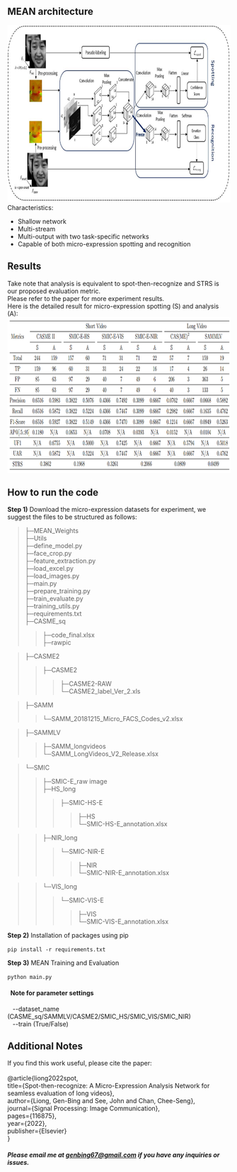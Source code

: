 ## MEAN architecture
<img src='images/mean_architecture.jpg' width=900 height=400>
Characteristics: </br>
<ul>
<li> Shallow network </li> 
<li> Multi-stream </li>
<li> Multi-output with two task-specific networks </li>
<li> Capable of both micro-expression spotting and recognition </li>
</ul>

## Results
Take note that analysis is equivalent to spot-then-recognize and STRS is our proposed evaluation metric. </br>
Please refer to the paper for more experiment results. </br>
Here is the detailed result for micro-expression spotting (S) and analysis (A): </br>
<img src='images/detail_result.png' width=900 height=350> 

## How to run the code

<b>Step 1)</b> Download the micro-expression datasets for experiment, we suggest the files to be structured as follows:
>├─MEAN_Weights <br>
>├─Utils <br>
>├─define_model.py <br>
>├─face_crop.py <br>
>├─feature_extraction.py <br>
>├─load_excel.py <br>
>├─load_images.py <br>
>├─main.py <br>
>├─prepare_training.py <br>
>├─train_evaluate.py <br>
>├─training_utils.py <br>
>├─requirements.txt <br>
>├─CASME_sq <br>
>>├─code_final.xlsx <br>
>>├─rawpic <br>

>├─CASME2 <br>
>>├─CASME2 <br>
>>>├─CASME2-RAW <br>
>>>└─CASME2_label_Ver_2.xls <br>

>├─SAMM <br>
>>└─SAMM_20181215_Micro_FACS_Codes_v2.xlsx <br>

>├─SAMMLV <br>
>>├─SAMM_longvideos <br>
>>└─SAMM_LongVideos_V2_Release.xlsx <br>

>└─SMIC <br>
>>├─SMIC-E_raw image <br>
>>├─HS_long <br>
>>>├─SMIC-HS-E <br>
>>>>├─HS <br>
>>>└─SMIC-HS-E_annotation.xlsx <br>

>>├─NIR_long <br>
>>>└─SMIC-NIR-E <br>
>>>>├─NIR <br>
>>>└─SMIC-NIR-E_annotation.xlsx <br>

>>└─VIS_long <br>
>>>└─SMIC-VIS-E <br>
>>>>├─VIS <br>
>>>└─SMIC-VIS-E_annotation.xlsx <br>


<b>Step 2)</b> Installation of packages using pip

``` pip install -r requirements.txt ```
<!--

<b>Step 3)</b> Dataset setting

Open main.py, change the dataset name and expression type for evaluation.
-->
<b>Step 3)</b> MEAN Training and Evaluation

``` python main.py ```

#### &nbsp; Note for parameter settings <br>
&nbsp;&nbsp; --dataset_name (CASME_sq/SAMMLV/CASME2/SMIC_HS/SMIC_VIS/SMIC_NIR) <br>
&nbsp;&nbsp; --train (True/False)

## Additional Notes
If you find this work useful, please cite the paper: <br> <br>
@article{liong2022spot, <br>
  title={Spot-then-recognize: A Micro-Expression Analysis Network for seamless evaluation of long videos}, <br>
  author={Liong, Gen-Bing and See, John and Chan, Chee-Seng}, <br>
  journal={Signal Processing: Image Communication}, <br>
  pages={116875}, <br>
  year={2022}, <br>
  publisher={Elsevier} <br>
} <br>

##### Please email me at genbing67@gmail.com if you have any inquiries or issues.
